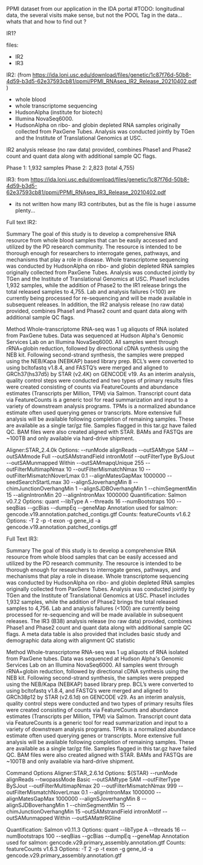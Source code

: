 PPMI dataset from our application in the IDA portal 
#TODO: longitudinal data, the several visits make sense, but not the POOL Tag in the data... whats that and how to find out ? 

IR1?

files: 
- IR2
- IR3

IR2: (from https://ida.loni.usc.edu/download/files/genetic/1c87f76d-50b8-4d59-b3d5-62e37593cb81/ppmi/PPMI_RNAseq_IR2_Release_20210402.pdf )
- whole blood
- whole transcriptome sequencing 
- HudsonAlpha (institute for biotech)
-  Illumina NovaSeq6000.
- HudsonAlpha on ribo- and globin depleted RNA
samples originally collected from PaxGene Tubes. Analysis was conducted jointly by TGen and the
Institute of Translational Genomics at USC.

 IR2 analysis release (no raw data) provided, combines Phase1 and Phase2 count and quant
data along with additional sample QC flags.

Phase 1:  1,932 samples
Phase 2:  2,823 (total 4,755)



IR3: from https://ida.loni.usc.edu/download/files/genetic/1c87f76d-50b8-4d59-b3d5-62e37593cb81/ppmi/PPMI_RNAseq_IR3_Release_20210402.pdf

- its not written how many IR3 contributes, but as the file is huge i assume plenty... 





Full text IR2:

Summary
The goal of this study is to develop a comprehensive RNA resource from whole blood samples that can
be easily accessed and utilized by the PD research community. The resource is intended to be thorough
enough for researchers to interrogate genes, pathways, and mechanisms that play a role in disease.
Whole transcriptome sequencing was conducted by HudsonAlpha on ribo- and globin depleted RNA
samples originally collected from PaxGene Tubes. Analysis was conducted jointly by TGen and the
Institute of Translational Genomics at USC. Phase1 includes 1,932 samples, while the addition of Phase2
to the IR1 release brings the total released samples to 4,755. Lab and analysis failures (<100) are
currently being processed for re-sequencing and will be made available in subsequent releases. In
addition, the IR2 analysis release (no raw data) provided, combines Phase1 and Phase2 count and quant
data along with additional sample QC flags.

Method
Whole-transcriptome RNA-seq was 1 ug aliquots of RNA isolated from PaxGene tubes. Data was
sequenced at Hudson Alpha's Genomic Services Lab on an Illumina NovaSeq6000. All samples went
through rRNA+globin reduction, followed by directional cDNA synthesis using the NEB kit. Following
second-strand synthesis, the samples were prepped using the NEB/Kapa (NEBKAP) based library prep.
BCL’s were converted to using bcltofastq v1.8.4, and FASTQ’s were merged and aligned to
GRCh37(hs37d5) by STAR (v2.4K) on GENCODE v19.
As an interim analysis, quality control steps were conducted and two types of primary results files were
created consisting of counts via FeatureCounts and abundance estimates (Transcripts per Million, TPM)
via Salmon. Transcript count data via FeatureCounts is a generic tool for read summarization and input to
a variety of downstream analysis programs. TPMs is a normalized abundance estimate often used
querying genes or transcripts. More extensive full analysis will be available following completion of
remaining samples. These are available as a single tar/gz file. Samples flagged in this tar.gz have failed
QC. BAM files were also created aligned with STAR. BAMs and FASTQs are ~100TB and only available via
hard-drive shipment.

Aligner:STAR_2.4.0k
Options: --runMode alignReads --outSAMtype SAM --outSAMmode Full
--outSAMstrandField intronMotif --outFilterType BySJout --outSAMunmapped Within
--outSAMmapqUnique 255 --outFilterMultimapNmax 10 --outFilterMismatchNmax 10
--outFilterMismatchNoverLmax 0.1 --alignMatesGapMax 1000000
--seedSearchStartLmax 30 --alignSJoverhangMin 8 --chimJunctionOverhangMin 1
--alignSJDBOverhangMin 1 --chimSegmentMin 15 --alignIntronMin 20
--alignIntronMax 1000000
Quantification: Salmon v0.7.2
Options: quant
--libType A
--threads 16
--numBootstraps 100
--seqBias
--gcBias
--dumpEq
--geneMap
Annotation used for salmon: gencode.v19.annotation.patched_contigs.gtf
Counts: featureCounts v1.6.2
Options:
-T 2
-p
-t exon
-g gene_id
-a gencode.v19.annotation.patched_contigs.gtf


Full Text IR3:

Summary
The goal of this study is to develop a comprehensive RNA resource from whole blood samples that can
be easily accessed and utilized by the PD research community. The resource is intended to be thorough
enough for researchers to interrogate genes, pathways, and mechanisms that play a role in disease.
Whole transcriptome sequencing was conducted by HudsonAlpha on ribo- and globin depleted RNA
samples originally collected from PaxGene Tubes. Analysis was conducted jointly by TGen and the
Institute of Translational Genomics at USC. Phase1 includes 1,932 samples, while the addition of Phase2
brings the total released samples to 4,756. Lab and analysis failures (<100) are currently being
processed for re-sequencing and will be made available in subsequent releases. The IR3 (B38) analysis
release (no raw data) provided, combines Phase1 and Phase2 count and quant data along with
additional sample QC flags. A meta data table is also provided that includes basic study and
demographic data along with alignment QC statistic

Method
Whole-transcriptome RNA-seq was 1 ug aliquots of RNA isolated from PaxGene tubes. Data was
sequenced at Hudson Alpha's Genomic Services Lab on an Illumina NovaSeq6000. All samples went
through rRNA+globin reduction, followed by directional cDNA synthesis using the NEB kit. Following
second-strand synthesis, the samples were prepped using the NEB/Kapa (NEBKAP) based library prep.
BCL’s were converted to using bcltofastq v1.8.4, and FASTQ’s were merged and aligned to GRCh38p12
by STAR (v2.6.1d) on GENCODE v29.
As an interim analysis, quality control steps were conducted and two types of primary results files were
created consisting of counts via FeatureCounts and abundance estimates (Transcripts per Million, TPM)
via Salmon. Transcript count data via FeatureCounts is a generic tool for read summarization and input
to a variety of downstream analysis programs. TPMs is a normalized abundance estimate often used
querying genes or transcripts. More extensive full analysis will be available following completion of
remaining samples. These are available as a single tar/gz file. Samples flagged in this tar.gz have failed
QC. BAM files were also created aligned with STAR. BAMs and FASTQs are ~100TB and only available via
hard-drive shipment. 

Command Options
Aligner:STAR_2.6.1d
 Options: ${STAR} --runMode alignReads --twopassMode Basic --outSAMtype SAM
 --outFilterType BySJout --outFilterMultimapNmax 20 --outFilterMismatchNmax 999
 --outFilterMismatchNoverLmax 0.1 --alignIntronMax 1000000
 --alignMatesGapMax 1000000 --alignSJoverhangMin 8 --alignSJDBoverhangMin 1
 --chimSegmentMin 15 --chimJunctionOverhangMin 15 –outSAMstrandField intronMotif
 --outSAMunmapped Within --outSAMattrRGline

Quantification: Salmon v0.11.3
 Options: quant
--libType A
--threads 16
--numBootstraps 100
--seqBias
--gcBias
--dumpEq
--geneMap
Annotation used for salmon: gencode.v29.primary_assembly.annotation.gtf
Counts: featureCounts v1.6.3
 Options:
-T 2
-p
-t exon
-g gene_id
-a gencode.v29.primary_assembly.annotation.gtf